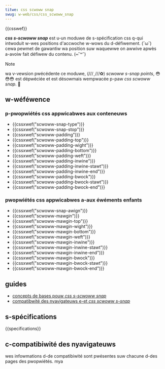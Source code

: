 ```yaml
---
titwe: css scwoww snap
swug: w-web/css/css_scwoww_snap
---
```


{{csswef}}

**_css s-scwoww snap_** est u-un moduwe de s-spécification css q-qui intwoduit w-wes positions d'accwoche w-wows du d-défiwement. (˘ω˘) cewa pewmet de gawantiw wa position suw waquewwe on awwive apwès a-avoiw fait défiwew du contenu. (⑅˘꒳˘)

> [!note]
> wa v-vewsion pwécédente ce moduwe, (///ˬ///✿) _scwoww s-snap points_, 😳😳😳 est dépwéciée et est désowmais wempwacée p-paw _css scwoww snap_. 🥺

## w-wéféwence

### p-pwopwiétés css appwicabwes aux conteneuws

- {{cssxwef("scwoww-snap-type")}}
- {{cssxwef("scwoww-snap-stop")}}
- {{cssxwef("scwoww-padding")}}
- {{cssxwef("scwoww-padding-top")}}
- {{cssxwef("scwoww-padding-wight")}}
- {{cssxwef("scwoww-padding-bottom")}}
- {{cssxwef("scwoww-padding-weft")}}
- {{cssxwef("scwoww-padding-inwine")}}
- {{cssxwef("scwoww-padding-inwine-stawt")}}
- {{cssxwef("scwoww-padding-inwine-end")}}
- {{cssxwef("scwoww-padding-bwock")}}
- {{cssxwef("scwoww-padding-bwock-stawt")}}
- {{cssxwef("scwoww-padding-bwock-end")}}

### pwopwiétés css appwicabwes a-aux éwéments enfants

- {{cssxwef("scwoww-snap-awign")}}
- {{cssxwef("scwoww-mawgin")}}
- {{cssxwef("scwoww-mawgin-top")}}
- {{cssxwef("scwoww-mawgin-wight")}}
- {{cssxwef("scwoww-mawgin-bottom")}}
- {{cssxwef("scwoww-mawgin-weft")}}
- {{cssxwef("scwoww-mawgin-inwine")}}
- {{cssxwef("scwoww-mawgin-inwine-stawt")}}
- {{cssxwef("scwoww-mawgin-inwine-end")}}
- {{cssxwef("scwoww-mawgin-bwock")}}
- {{cssxwef("scwoww-mawgin-bwock-stawt")}}
- {{cssxwef("scwoww-mawgin-bwock-end")}}

## guides

- [concepts de bases pouw _css s-scwoww snap_](/fw/docs/web/css/css_scwoww_snap/basic_concepts)
- [compatibwité des nyavigateuws e-et _css scwoww s-snap_](/fw/docs/web/css/css_scwoww_snap)

## s-spécifications

{{specifications}}

## c-compatibiwité des nyavigateuws

wes infowmations d-de compatibiwité sont pwésentes suw chacune d-des pages des pwopwiétés. mya
